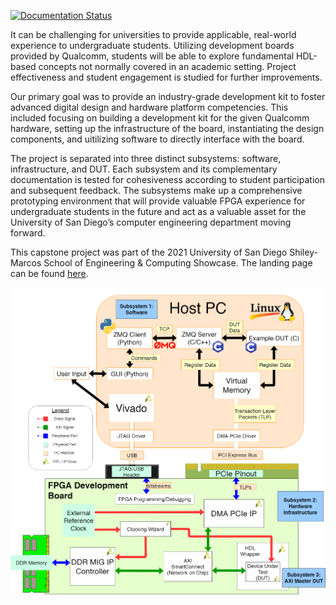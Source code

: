 [![Documentation Status](https://readthedocs.org/projects/fpgaemu/badge/?version=latest)](https://fpgaemu.readthedocs.io/en/latest/?badge=latest)

It can be challenging for universities to provide applicable, real-world experience to undergraduate students. Utilizing development boards provided by Qualcomm, students will be able to explore fundamental HDL-based concepts not normally covered in an academic setting. 
Project effectiveness and student engagement is studied for further improvements.

Our primary goal was to provide an industry-grade development kit to foster advanced digital design and hardware platform competencies. This included focusing on building a development kit for the given Qualcomm hardware, setting up the infrastructure of the board, 
instantiating the design components, and uitilizing software to directly interface with the board.

The project is separated into three distinct subsystems: software, infrastructure, and DUT. Each subsystem and its complementary documentation is tested for cohesiveness according to student participation and subsequent feedback. The subsystems make up a comprehensive 
prototyping environment that will provide valuable FPGA experience for undergraduate students in the future and act as a valuable asset for the University of San Diego’s computer engineering department moving forward.

This capstone project was part of the 2021 University of San Diego Shiley-Marcos School of Engineering & Computing Showcase. The landing page can be found [here](http://fpgaemu.rtfd.org/).

![Complete System Diagram](https://github.com/fpgaemu/fpgaemu/blob/master/docs/images/logos/board_bd.png)
